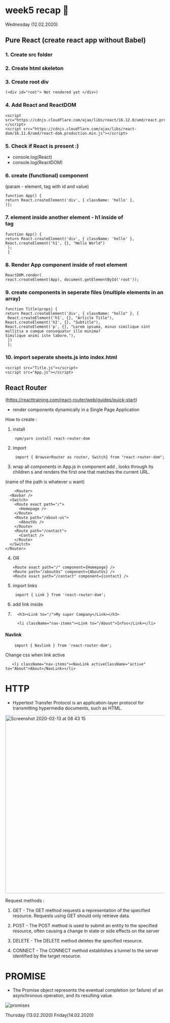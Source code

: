 #  week5 recap 🧠

Wednesday (12.02.2020)



## Pure React (create react app without Babel)

### 1. Create src folder
### 2. Create html skeleton 
### 3. Create root div
        
    (<div id="root"> Not rendered yet </div>)
          
### 4. Add React and ReactDOM
             
    <script src="https://cdnjs.cloudflare.com/ajax/libs/react/16.12.0/umd/react.production.min.js"></script>
    <script src="https://cdnjs.cloudflare.com/ajax/libs/react-dom/16.11.0/umd/react-dom.production.min.js"></script>

  
### 5. Check if React is present :)
- console.log(React) 
- console.log(ReactDOM)


### 6. create (functional) component 
(param - element, tag with id and value)
                            
    function App() {
    return React.createElement('div', { className: 'hello' },
    )};
                       
                       
### 7. element inside another element - h1 inside of <div> tag 

    function App() {
    return React.createElement('div', { className: 'hello' },
    React.createElement('h1', {}, "Hello World")
     );
     }


### 8. Render App component inside of root element    
              
    ReactDOM.render(
    react.createElement(App), document.getElementById('root'));

### 9. create components in seperate files (multiple elements in an array)

    function Title(props) {
    return React.createElement('div', { className: "hello" }, [
     React.createElement('h1', {}, "Article Title"),
    React.createElement('h2', {}, "Subtitle"),
    React.createElement('p', {}, "Lorem ipsuma, minus similique sint mollitia a cumque consequatur illo minima?                    Similique animi iste labore."),
     ])
     };

### 10. import seperate sheets.js into index.html 
                
    <script src="Title.js"></script>
    <script src="App.js"></script>
                  
                              
## React Router 
(https://reacttraining.com/react-router/web/guides/quick-start)

- render components dynamically in a Single Page Application

How to create :
1) install 

        npm/yarn install react-router-dom
        
2) import 

        import { BrowserRouter as router, Switch} from "react-router-dom";

3) wrap all components in App.js in <Router/> component
 add <Switch>, looks through its children <Route>s and renders the first one that matches the current URL.

(name of the path is whatever u want)


        <Router>
      <Navbar />
      <Switch>
        <Route exact path="/">
          <Homepage />
        </Route>
        <Route path="/about-us">
          <AboutUs />
        </Route>
        <Route path="/contact">
          <Contact />
        </Route>
      </Switch>
    </Router>

4)  OR 

        <Route exact path="/" component={Homepage} />
        <Route path="/aboutUs" component={AboutUs} />
        <Route exact path="/contact" component={contact} />


5) import links 

        import { Link } from 'react-router-dom';

6) add link inside <li>

         <h3><Link to="/">My super Company</Link></h3>

         <li className="nav-items"><Link to="/About">Infos</Link></li>



#### Navlink 

        import { Navlink } from 'react-router-dom';

Change css when link active 

       <li className="nav-items"><NavLink activeClassName="active" to="About">About</NavLink></li>


# HTTP
- Hypertext Transfer Protocol is an application-layer protocol for transmitting hypermedia documents, such as HTML.

<img width="563" alt="Screenshot 2020-02-13 at 08 43 15" src="https://user-images.githubusercontent.com/52657665/74412167-1de8f780-4e3d-11ea-94c4-8d6012439163.png">

Request methods :

1) GET - The GET method requests a representation of the specified resource. Requests using GET should only retrieve data.

2) POST - The POST method is used to submit an entity to the specified resource, often causing a change in state or side effects on the server

3) DELETE - The DELETE method deletes the specified resource.

4) CONNECT - The CONNECT method establishes a tunnel to the server identified by the target resource.


# PROMISE 
- The Promise object represents the eventual completion (or failure) of an asynchronous operation, and its resulting value.


![promises](https://user-images.githubusercontent.com/52657665/74412658-34dc1980-4e3e-11ea-8750-33d89f5a55c4.png)






Thursday (13.02.2020)
Friday(14.02.2020)
